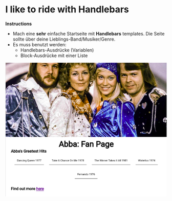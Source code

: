 # I like to ride with Handlebars

**Instructions**
* Mach eine **sehr** einfache Startseite mit **Handlebars** templates. Die Seite sollte über deine Lieblings-Band/Musiker/Genre.
* Es muss benutzt werden: 
    - Handlebars-Ausdrücke (Variablen)
    - Block-Ausdrücke mit einer Liste

![reference-image](/images/reference.png)